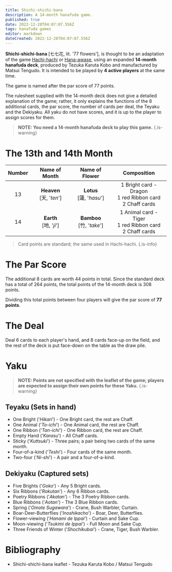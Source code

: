 ```yaml
---
title: Shichi-shichi-bana
description: A 14-month hanafuda game.
published: true
date: 2022-12-28T04:07:07.556Z
tags: hanafuda games
editor: markdown
dateCreated: 2022-12-28T04:07:07.556Z
---
```


**Shichi-shichi-bana** [七七花, lit. '77 flowers'], is thought to be an adaptation of the game [Hachi-hachi](/en/hanafuda/games/hachi-hachi) or [Hana-awase](/en/hanafuda/games/hana-awase), using an expanded **14-month hanafuda deck**, produced by Tezuka Karuta Kobo and manufactured by Matsui Tengudo. It is intended to be played by **4 active players** at the same time.

The game is named after the par score of 77 points.

The rulesheet supplied with the 14-month deck does not give a detailed explanation of the game; rather, it only explains the functions of the 8 additional cards, the par score, the number of cards per deal, the Teyaku and the Dekiyaku. All yaku do not have scores, and it is up to the player to assign scores for them.

> **NOTE: You need a 14-month hanafuda deck to play this game.**
{.is-warning}

# The 13th and 14th Month
|Number|Name of Month|Name of Flower|Composition|
|:---:|:---:|:---:|:---:|
|13|**Heaven**</br>[天, '*ten*']|**Lotus**</br>[蓮, '*hasu*']|1 Bright card - Dragon</br>1 red Ribbon card</br>2 Chaff cards|
|14|**Earth**</br>[地, '*ji*']|**Bamboo**</br>[竹, '*take*']|1 Animal card - Tiger</br>1 red Ribbon card</br>2 Chaff cards|

> Card points are standard; the same used in Hachi-hachi.
{.is-info}

# The Par Score
The additional 8 cards are worth 44 points in total. Since the standard deck has a total of 264 points, the total points of the 14-month deck is 308 points.

Dividing this total points between four players will give the par score of **77 points**.

# The Deal
Deal 6 cards to each player's hand, and 8 cards face-up on the field, and the rest of the deck is put face-down on the table as the draw pile.

# Yaku
> **NOTE: Points are not specified with the leaflet of the game; players are expected to assign their own points for these Yaku.**
{.is-warning}

## Teyaku (Sets in hand)
- One Bright ('*Hikari*') - One Bright card, the rest are Chaff.
- One Animal ('*To-ichi*') - One Animal card, the rest are Chaff.
- One Ribbon ('*Tan-ichi*') - One Ribbon card, the rest are Chaff.
- Empty Hand ('*Karasu*') - All Chaff cards.
- Sticky ('*Kuttsuki*') - Three pairs; a pair being two cards of the same month.
- Four-of-a-kind ('*Teshi*') - Four cards of the same month.
- Two-four ('*Ni-shi*') - A pair and a four-of-a-kind.

## Dekiyaku (Captured sets)
- Five Brights ('*Goko*') - Any 5 Bright cards.
- Six Ribbons ('*Rokutan*') - Any 6 Ribbon cards.
- Poetry Ribbons ('*Akatan*') - The 3 Poetry Ribbon cards.
- Blue Ribbons ('*Aotan*') - The 3 Blue Ribbon cards.
- Spring ('*Omote Sugawara*') - Crane, Bush Warbler, Curtain.
- Boar-Deer-Butterflies ('*Inoshikacho*') - Boar, Deer, Butterflies.
- Flower-viewing ('*Hanami de Ippai*') - Curtain and Sake Cup.
- Moon-viewing ('*Tsukimi de Ippai*') - Full Moon and Sake Cup.
- Three Friends of Winter ('*Shochikubai*') - Crane, Tiger, Bush Warbler.

# Bibliography
- Shichi-shichi-bana leaflet - Tezuka Karuta Kobo / Matsui Tengudo